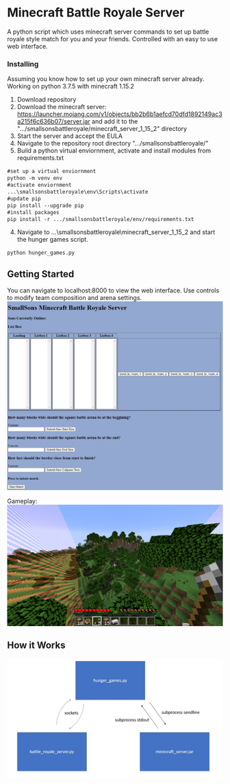 # Minecraft Battle Royale Server
A python script which uses minecraft server commands to set up battle royale style match for you and your friends. Controlled with an easy to use web interface. 

### Installing
Assuming you know how to set up your own minecraft server already. Working on python 3.7.5 with minecraft 1.15.2

1. Download repository
2. Download the minecraft server: https://launcher.mojang.com/v1/objects/bb2b6b1aefcd70dfd1892149ac3a215f6c636b07/server.jar and add it to the ".../smallsonsbattleroyale/minecraft_server_1_15_2" directory
3. Start the server and accept the EULA
4. Navigate to the repository root directory ".../smallsonsbattleroyale/"
4. Build a python virtual enviornment, activate and install modules from requirements.txt
```
#set up a virtual enviornment
python -m venv env
#activate enviornment
...\smallsonsbattleroyale\env\Scripts\activate
#update pip
pip install --upgrade pip
#install packages
pip install -r .../smallsonsbattleroyale/env/requirements.txt
```
4. Navigate to ...\smallsonsbattleroyale\minecraft_server_1_15_2 and start the hunger games script.
```
python hunger_games.py
```

## Getting Started
You can navigate to localhost:8000 to view the web interface. Use controls to modify team composition and arena settings.
![](img/webpage_interface.JPG)

Gameplay:
![](img/in_game.png)

## How it Works
![](img/flow.JPG)
